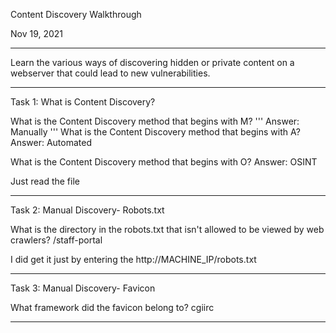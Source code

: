 Content Discovery Walkthrough

Nov 19, 2021

---------------------------------------------

Learn the various ways of discovering hidden or private content on a webserver that could lead to new vulnerabilities.

---------------------------------------------

Task 1: What is Content Discovery?

What is the Content Discovery method that begins with M?
'''
Answer: Manually
'''
What is the Content Discovery method that begins with A?
Answer: Automated

What is the Content Discovery method that begins with O?
Answer: OSINT

Just read the file

---------------------------------------------

Task 2: Manual Discovery- Robots.txt

What is the directory in the robots.txt that isn't allowed to be viewed by web crawlers?
/staff-portal

I did get it just by entering the http://MACHINE_IP/robots.txt

---------------------------------------------

Task 3: Manual Discovery- Favicon

What framework did the favicon belong to?
cgiirc


---------------------------------------------


